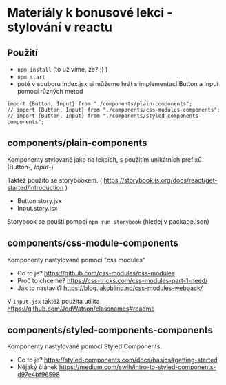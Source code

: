# Materiály k bonusové lekci - stylování v reactu

## Použití
- `npm install` (to už víme, že? ;) )
- `npm start`
- poté v souboru index.jsx si můžeme hrát s implementací Button a Input pomocí různých metod

```
import {Button, Input} from "./components/plain-components";
// import {Button, Input} from "./components/css-modules-components";
// import {Button, Input} from "./components/styled-components-components";
```

## components/plain-components
Komponenty stylované jako na lekcích, s použitím unikátních prefixů (Button-*, Input-*)

Taktéž použito se storybookem. ( https://storybook.js.org/docs/react/get-started/introduction )
- Button.story.jsx
- Input.story.jsx

Storybook se pouští pomocí `npm run storybook` (hledej v package.json)

## components/css-module-components
Komponenty nastylované pomocí "css modules"
- Co to je? https://github.com/css-modules/css-modules
- Proč to chceme? https://css-tricks.com/css-modules-part-1-need/
- Jak to nastavit? https://blog.jakoblind.no/css-modules-webpack/

V `Input.jsx` taktéž použita utilita https://github.com/JedWatson/classnames#readme

## components/styled-components-components
Komponenty nastylované pomocí Styled Components. 
- Co to je? https://styled-components.com/docs/basics#getting-started
- Nějaký článek https://medium.com/swlh/intro-to-styled-components-d97e4bf96598
